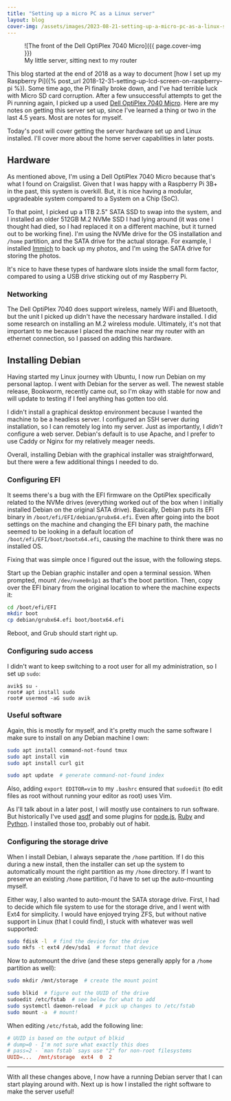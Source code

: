 ```yaml
---
title: "Setting up a micro PC as a Linux server"
layout: blog
cover-img: /assets/images/2023-08-21-setting-up-a-micro-pc-as-a-linux-server/machine-front.jpg
---
```


<figure markdown="1">
![The front of the Dell OptiPlex 7040 Micro]({{ page.cover-img }})

<figcaption>My little server, sitting next to my router</figcaption>
</figure>

This blog started at the end of 2018 as a way to document [how I set up my Raspberry Pi]({% post_url 2018-12-31-setting-up-lcd-screen-on-raspberry-pi %}). Some time ago, the Pi finally broke down, and I've had terrible luck with Micro SD card corruption. After a few unsuccessful attempts to get the Pi running again, I picked up a used [Dell OptiPlex 7040 Micro](https://www.dell.com/support/manuals/en-us/optiplex-7040-desktop/opti7040m_om/specifications?guid=guid-a33190d8-64df-4b91-a7f1-def96c724916&lang=en-us). Here are my notes on getting this server set up, since I've learned a thing or two in the last 4.5 years. Most are notes for myself.

Today's post will cover getting the server hardware set up and Linux installed. I'll cover more about the home server capabilities in later posts.

## Hardware

As mentioned above, I'm using a Dell OptiPlex 7040 Micro because that's what I found on Craigslist. Given that I was happy with a Raspberry Pi 3B+ in the past, this system is overkill. But, it is nice having a modular, upgradeable system compared to a System on a Chip (SoC).

To that point, I picked up a 1TB 2.5" SATA SSD to swap into the system, and I installed an older 512GB M.2 NVMe SSD I had lying around (it was one I thought had died, so I had replaced it on a different machine, but it turned out to be working fine). I'm using the NVMe drive for the OS installation and `/home` partition, and the SATA drive for the actual storage. For example, I installed [Immich](https://immich.app/) to back up my photos, and I'm using the SATA drive for storing the photos.

It's nice to have these types of hardware slots inside the small form factor, compared to using a USB drive sticking out of my Raspberry Pi.

### Networking

The Dell OptiPlex 7040 does support wireless, namely WiFi and Bluetooth, but the unit I picked up didn't have the necessary hardware installed. I did some research on installing an M.2 wireless module. Ultimately, it's not that important to me because I placed the machine near my router with an ethernet connection, so I passed on adding this hardware.

## Installing Debian

Having started my Linux journey with Ubuntu, I now run Debian on my personal laptop. I went with Debian for the server as well. The newest stable release, Bookworm, recently came out, so I'm okay with stable for now and will update to testing if I feel anything has gotten too old.

I didn't install a graphical desktop environment because I wanted the machine to be a headless server. I configured an SSH server during installation, so I can remotely log into my server. Just as importantly, I _didn't_ configure a web server. Debian's default is to use Apache, and I prefer to use Caddy or Nginx for my relatively meager needs.


Overall, installing Debian with the graphical installer was straightforward, but there were a few additional things I needed to do.

### Configuring EFI

It seems there's a bug with the EFI firmware on the OptiPlex specifically related to the NVMe drives (everything worked out of the box when I initially installed Debian on the original SATA drive). Basically, Debian puts its EFI binary in `/boot/efi/EFI/debian/grubx64.efi`. Even after going into the boot settings on the machine and changing the EFI binary path, the machine seemed to be looking in a default location of `/boot/efi/EFI/boot/bootx64.efi`, causing the machine to think there was no installed OS.

Fixing that was simple once I figured out the issue, with the following steps.

Start up the Debian graphic installer and open a terminal session. When prompted, mount `/dev/nvme0n1p1` as that's the boot partition. Then, copy over the EFI binary from the original location to where the machine expects it:

```sh
cd /boot/efi/EFI
mkdir boot
cp debian/grubx64.efi boot/bootx64.efi
```

Reboot, and Grub should start right up.

### Configuring sudo access

I didn't want to keep switching to a root user for all my administration, so I set up `sudo`:

```
avik$ su -
root# apt install sudo
root# usermod -aG sudo avik
```

### Useful software

Again, this is mostly for myself, and it's pretty much the same software I make sure to install on any Debian machine I own:

```sh
sudo apt install command-not-found tmux
sudo apt install vim
sudo apt install curl git

sudo apt update  # generate command-not-found index
```

Also, adding `export EDITOR=vim` to my `.bashrc` ensured that `sudoedit` (to edit files as root without running your editor as root) uses Vim.

As I'll talk about in a later post, I will mostly use containers to run software. But historically I've used [asdf](https://asdf-vm.com/) and some plugins for [node.js](https://github.com/asdf-vm/asdf-nodejs), [Ruby](https://github.com/asdf-vm/asdf-ruby) and [Python](https://github.com/asdf-community/asdf-python). I installed those too, probably out of habit.

### Configuring the storage drive

When I install Debian, I always separate the `/home` partition. If I do this during a new install, then the installer can set up the system to automatically mount the right partition as my `/home` directory. If I want to preserve an existing `/home` partition, I'd have to set up the auto-mounting myself.

Either way, I also wanted to auto-mount the SATA storage drive. First, I had to decide which file system to use for the storage drive, and I went with Ext4 for simplicity. I would have enjoyed trying ZFS, but without native support in Linux (that I could find), I stuck with whatever was well supported:

```sh
sudo fdisk -l  # find the device for the drive
sudo mkfs -t ext4 /dev/sda1  # format that device
```

Now to automount the drive (and these steps generally apply for a `/home` partition as well):

```sh
sudo mkdir /mnt/storage  # create the mount point

sudo blkid  # figure out the UUID of the drive
sudoedit /etc/fstab  # see below for what to add
sudo systemctl daemon-reload  # pick up changes to /etc/fstab
sudo mount -a  # mount!
```

When editing `/etc/fstab`, add the following line:

```conf
# UUID is based on the output of blkid
# dump=0 - I'm not sure what exactly this does
# pass=2 - `man fstab` says use "2" for non-root filesystems
UUID=...  /mnt/storage  ext4  0  2
```

---

With all these changes above, I now have a running Debian server that I can start playing around with. Next up is how I installed the right software to make the server useful!
